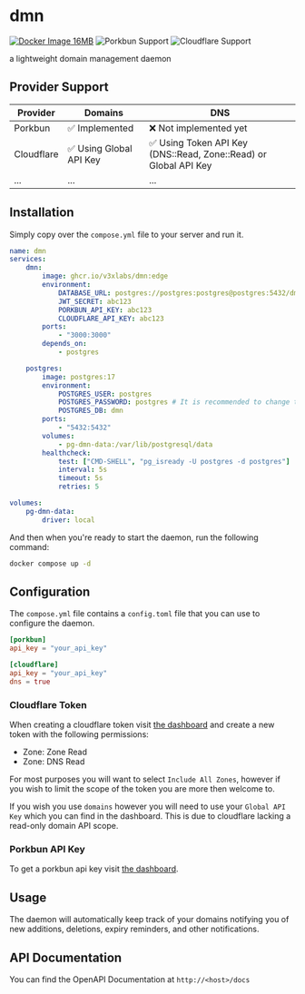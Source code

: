 # dmn

[![Docker Image 16MB](https://img.shields.io/badge/Docker%20Image-%3C16MB-brightgreen)](https://ghcr.io/v3xlabs/dmn) ![Porkbun Support](https://img.shields.io/badge/Porkbun-Supported-EF7878?logo=porkbun) ![Cloudflare Support](https://img.shields.io/badge/Cloudflare-Supported-F38020?logo=cloudflare)

a lightweight domain management daemon

## Provider Support

| Provider   | Domains                 | DNS                                                              |
| ---------- | ----------------------- | ---------------------------------------------------------------- |
| Porkbun    | ✅ Implemented          | ❌ Not implemented yet                                           |
| Cloudflare | ✅ Using Global API Key | ✅ Using Token API Key (DNS::Read, Zone::Read) or Global API Key |
| ...        | ...                     | ...                                                              |

## Installation

Simply copy over the `compose.yml` file to your server and run it.

```yml
name: dmn
services:
    dmn:
        image: ghcr.io/v3xlabs/dmn:edge
        environment:
            DATABASE_URL: postgres://postgres:postgres@postgres:5432/dmn
            JWT_SECRET: abc123
            PORKBUN_API_KEY: abc123
            CLOUDFLARE_API_KEY: abc123
        ports:
            - "3000:3000"
        depends_on:
            - postgres

    postgres:
        image: postgres:17
        environment:
            POSTGRES_USER: postgres
            POSTGRES_PASSWORD: postgres # It is recommended to change this to a more secure password
            POSTGRES_DB: dmn
        ports:
            - "5432:5432"
        volumes:
            - pg-dmn-data:/var/lib/postgresql/data
        healthcheck:
            test: ["CMD-SHELL", "pg_isready -U postgres -d postgres"]
            interval: 5s
            timeout: 5s
            retries: 5

volumes:
    pg-dmn-data:
        driver: local
```

And then when you're ready to start the daemon, run the following command:

```bash
docker compose up -d
```

## Configuration

The `compose.yml` file contains a `config.toml` file that you can use to configure the daemon.

```toml
[porkbun]
api_key = "your_api_key"

[cloudflare]
api_key = "your_api_key"
dns = true
```

### Cloudflare Token

When creating a cloudflare token visit [the dashboard](https://dash.cloudflare.com/profile/api-tokens) and create a new token with the following permissions:

- Zone: Zone Read
- Zone: DNS Read

For most purposes you will want to select `Include All Zones`, however if you wish to limit the scope of the token you are more then welcome to.

If you wish you use `domains` however you will need to use your `Global API Key` which you can find in the dashboard.
This is due to cloudflare lacking a read-only domain API scope.

### Porkbun API Key

To get a porkbun api key visit [the dashboard](https://porkbun.com/account/api).

## Usage

The daemon will automatically keep track of your domains notifying you of new additions, deletions, expiry reminders, and other notifications.

## API Documentation

You can find the OpenAPI Documentation at `http://<host>/docs`
